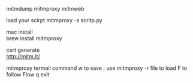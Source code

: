 mitmdump
mitmproxy
mitmweb

load your scirpt 
mitmproxy -s scritp.py  


mac install   
brew install  mitmproxy

cert generate   
http://mitm.it/



mitmproxy termail command
w  to save      ; use mitmproxy -r file to load
F to follow Flow
q   exit


